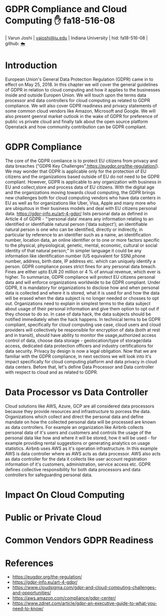 # GDPR Compliance and Cloud Computing :hand: fa18-516-08

| Varun Joshi
| vajoshi@iu.edu
| Indiana University
| hid: fa18-516-08
| github: [:cloud:](https://github.com/cloudmesh-community/fa18-516-08/blob/master/chapter/GDPR.md)

# Introduction
European Union's General Data Protection Regulation (GDPR) came in to effect on May 25, 2018. In this chapter we will cover the general guidelines of GDPR in relation to cloud computing and how it applies to the businesses inside and outside Europen Union. We will touch upon the terms data processor and data controllers for cloud computing as related to GDPR compliance. We will also cover GDPR readiness and privacy statements of some common cloud vendors like Amazon, Microsoft and Google. We will also present geenral market outlook in the wake of GDPR for preference of public vs private cloud and finally talk about the open source platform Openstack and how community contribution can be GDPR compliant.

# GDPR Compliance
The core of the GDPR comliance is to protect EU citizens from privacy and data breaches ("GDPR Key Challenges",https://eugdpr.org/the-regulation/).
We may wonder that GDPR is applicable only for the protection of EU citizens and the organizations based outside of EU do not need to be GDPR compliant. However, GDPR is applicable to any organization with business in EU and collect,store and process data of EU citizens. With the digital age and the organizations moving towards cloud computing, the GDPR brings new challenges both for cloud computing vendors who have data centers in EU as well as for organizations like Uber, Visa, Apple and many more who are ubiquitous in their business models and deal with EU citizens personal data.
https://gdpr-info.eu/art-4-gdpr/  lists personal data as defined in Article 4 of GDPR - "‘personal data’ means any information relating to an identified or identifiable natural person (‘data subject’); an identifiable natural person is one who can be identified, directly or indirectly, in particular by reference to an identifier such as a name, an identification number, location data, an online identifier or to one or more factors specific to the physical, physiological, genetic, mental, economic, cultural or social identity of that natural person;" In simpler language it could be any information like identification number (US equivalent for SSN),phone number, address, birth date, IP address etc. which can uniquely identify a person.
GDPR compliance poses strict fines for any personal data breach. Fines are either upto EUR 20 million or 4 % of annual revenue, which ever is higher.
To summarize, GDPR compliance will protect EU citizens personal data and will enforce organizations worldwide to be GDPR compliant. Under GDPR, it is mandatory for organizations to disclose how and when personal data is collected and where it is stored, what it is used for and how the data will be erased when the data subject is no longer needed or chosses to opt out. Organizations need to explain in simplest terms to the data subject about usage of their personal information and give them option to opt out if they choose to do so. In case of data hack, the data subjects should be notified immediately when the hack happens.
In technical terms to be GDPR compliant, specifically for cloud computing use case, cloud users and cloud providers will collectively be responsible for encryption of data (both at rest and in transit), should have ability to monitor the usage,authorized access control of data, choose data storage - geolocation/type of storage/data access, dedicated data protection officers and industry certifications for data security. Privacy by design is now a legal obligation.
Now that we are familiar with the GDPR compliance, in next sections we will look into it's impact specifically for cloud computing platform and data privacy in cloud data centers. Before that, let's define Data Processor and Data controller with respect to cloud and as related to GDPR.

# Data Processor vs Data Controller
Cloud solutions like AWS, Azure, GCP are all considered data processors because they provide resources and infrastructure to porcess the data.
Organizations which collect and direct the personal data and define mandate on how the collected personal data will be processed are known as data controllers.
For example an organization like Airbnb collects personal data of it's users and customers and controls the usage of the personal data like how and where it will be stored, how it will be used - for example providing rental suggestions or generating analytics on usage statistics. Airbnb uses AWS as it's operation infrastructure. In this example AWS is data controller where as AWS acts as data processor.
AWS also acts as data controller for the data it collects like user account registration information of it's customers, administration, service access etc.
GDPR defines collective responsibility for both data processors and data controllers for safeguarding personal data.

# Impact On Cloud Computing

# Public or Private Cloud

# Common Vendors GDPR Readiness

# References
* https://eugdpr.org/the-regulation/
* https://gdpr-info.eu/art-4-gdpr/
* https://www.cloudsigma.com/gdpr-and-cloud-computing-challenges-and-opportunities/
* https://aws.amazon.com/compliance/gdpr-center/
* https://www.zdnet.com/article/gdpr-an-executive-guide-to-what-you-need-to-know/
